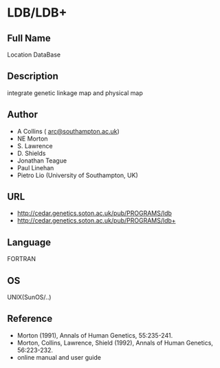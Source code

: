 # LDB/LDB+

## Full Name
Location DataBase

## Description
integrate genetic linkage map and physical map

## Author
* A Collins ( arc@southampton.ac.uk)
* NE Morton
* S. Lawrence
* D. Shields
* Jonathan Teague
* Paul Linehan
* Pietro Lio (University of Southampton, UK)

## URL
* http://cedar.genetics.soton.ac.uk/pub/PROGRAMS/ldb
* http://cedar.genetics.soton.ac.uk/pub/PROGRAMS/ldb+

## Language
FORTRAN

## OS
UNIX(SunOS/..)

## Reference
* Morton (1991), Annals of Human Genetics, 55:235-241.
* Morton, Collins, Lawrence, Shield (1992), Annals of Human Genetics, 56:223-232.
* online manual and user guide